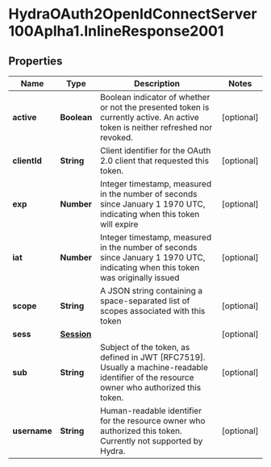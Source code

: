 # HydraOAuth2OpenIdConnectServer100Aplha1.InlineResponse2001

## Properties
Name | Type | Description | Notes
------------ | ------------- | ------------- | -------------
**active** | **Boolean** | Boolean indicator of whether or not the presented token is currently active. An active token is neither refreshed nor revoked. | [optional] 
**clientId** | **String** | Client identifier for the OAuth 2.0 client that requested this token. | [optional] 
**exp** | **Number** | Integer timestamp, measured in the number of seconds since January 1 1970 UTC, indicating when this token will expire | [optional] 
**iat** | **Number** | Integer timestamp, measured in the number of seconds since January 1 1970 UTC, indicating when this token was originally issued | [optional] 
**scope** | **String** | A JSON string containing a space-separated list of scopes associated with this token | [optional] 
**sess** | [**Session**](Session.md) |  | [optional] 
**sub** | **String** | Subject of the token, as defined in JWT [RFC7519]. Usually a machine-readable identifier of the resource owner who authorized this token. | [optional] 
**username** | **String** | Human-readable identifier for the resource owner who authorized this token. Currently not supported by Hydra. | [optional] 


